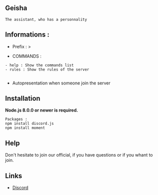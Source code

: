 ## Geisha


```The assistant, who has a personnality```

## Informations :

- Prefix : >

- COMMANDS :
```
- help : Show the commands list
- rules : Show the rules of the server


```

- Autopresentation when someone join the server


## Installation

**Node.js 8.0.0 or newer is required.** 

```
Packages :
npm install discord.js
npm install moment
```


## Help
Don't hesitate to join our official, if you have questions or if you whant to join. 


## Links
* [Discord](https://discord.gg/jnMnxXe)



